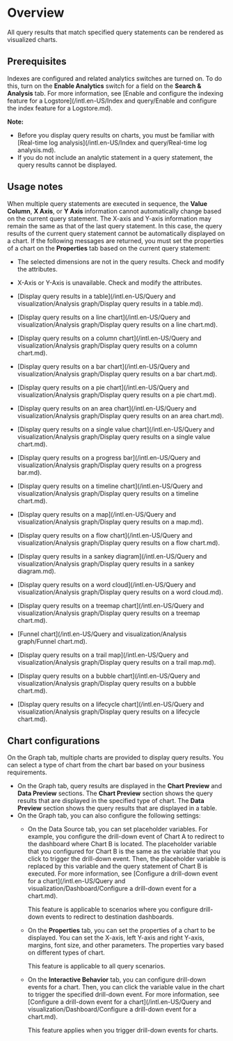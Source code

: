# Overview

All query results that match specified query statements can be rendered as visualized charts.

## Prerequisites

Indexes are configured and related analytics switches are turned on. To do this, turn on the **Enable Analytics** switch for a field on the **Search & Analysis** tab. For more information, see [Enable and configure the indexing feature for a Logstore](/intl.en-US/Index and query/Enable and configure the index feature for a Logstore.md).

**Note:**

-   Before you display query results on charts, you must be familiar with [Real-time log analysis](/intl.en-US/Index and query/Real-time log analysis.md).
-   If you do not include an analytic statement in a query statement, the query results cannot be displayed.

## Usage notes

When multiple query statements are executed in sequence, the **Value Column**, **X Axis**, or **Y Axis** information cannot automatically change based on the current query statement. The X-axis and Y-axis information may remain the same as that of the last query statement. In this case, the query results of the current query statement cannot be automatically displayed on a chart. If the following messages are returned, you must set the properties of a chart on the **Properties** tab based on the current query statement:

-   The selected dimensions are not in the query results. Check and modify the attributes.
-   X-Axis or Y-Axis is unavailable. Check and modify the attributes.

-   [Display query results in a table](/intl.en-US/Query and visualization/Analysis graph/Display query results in a table.md).
-   [Display query results on a line chart](/intl.en-US/Query and visualization/Analysis graph/Display query results on a line chart.md).
-   [Display query results on a column chart](/intl.en-US/Query and visualization/Analysis graph/Display query results on a column chart.md).
-   [Display query results on a bar chart](/intl.en-US/Query and visualization/Analysis graph/Display query results on a bar chart.md).
-   [Display query results on a pie chart](/intl.en-US/Query and visualization/Analysis graph/Display query results on a pie chart.md).
-   [Display query results on an area chart](/intl.en-US/Query and visualization/Analysis graph/Display query results on an area chart.md).
-   [Display query results on a single value chart](/intl.en-US/Query and visualization/Analysis graph/Display query results on a single value chart.md).
-   [Display query results on a progress bar](/intl.en-US/Query and visualization/Analysis graph/Display query results on a progress bar.md).
-   [Display query results on a timeline chart](/intl.en-US/Query and visualization/Analysis graph/Display query results on a timeline chart.md).
-   [Display query results on a map](/intl.en-US/Query and visualization/Analysis graph/Display query results on a map.md).
-   [Display query results on a flow chart](/intl.en-US/Query and visualization/Analysis graph/Display query results on a flow chart.md).
-   [Display query results in a sankey diagram](/intl.en-US/Query and visualization/Analysis graph/Display query results in a sankey diagram.md).
-   [Display query results on a word cloud](/intl.en-US/Query and visualization/Analysis graph/Display query results on a word cloud.md).
-   [Display query results on a treemap chart](/intl.en-US/Query and visualization/Analysis graph/Display query results on a treemap chart.md).
-   [Funnel chart](/intl.en-US/Query and visualization/Analysis graph/Funnel chart.md).
-   [Display query results on a trail map](/intl.en-US/Query and visualization/Analysis graph/Display query results on a trail map.md).
-   [Display query results on a bubble chart](/intl.en-US/Query and visualization/Analysis graph/Display query results on a bubble chart.md).
-   [Display query results on a lifecycle chart](/intl.en-US/Query and visualization/Analysis graph/Display query results on a lifecycle chart.md).

## Chart configurations

On the Graph tab, multiple charts are provided to display query results. You can select a type of chart from the chart bar based on your business requirements.

-   On the Graph tab, query results are displayed in the **Chart Preview** and **Data Preview** sections. The **Chart Preview** section shows the query results that are displayed in the specified type of chart. The **Data Preview** section shows the query results that are displayed in a table.
-   On the Graph tab, you can also configure the following settings:
    -   On the Data Source tab, you can set placeholder variables. For example, you configure the drill-down event of Chart A to redirect to the dashboard where Chart B is located. The placeholder variable that you configured for Chart B is the same as the variable that you click to trigger the drill-down event. Then, the placeholder variable is replaced by this variable and the query statement of Chart B is executed. For more information, see [Configure a drill-down event for a chart](/intl.en-US/Query and visualization/Dashboard/Configure a drill-down event for a chart.md).

        This feature is applicable to scenarios where you configure drill-down events to redirect to destination dashboards.

    -   On the **Properties** tab, you can set the properties of a chart to be displayed. You can set the X-axis, left Y-axis and right Y-axis, margins, font size, and other parameters. The properties vary based on different types of chart.

        This feature is applicable to all query scenarios.

    -   On the **Interactive Behavior** tab, you can configure drill-down events for a chart. Then, you can click the variable value in the chart to trigger the specified drill-down event. For more information, see [Configure a drill-down event for a chart](/intl.en-US/Query and visualization/Dashboard/Configure a drill-down event for a chart.md).

        This feature applies when you trigger drill-down events for charts.


